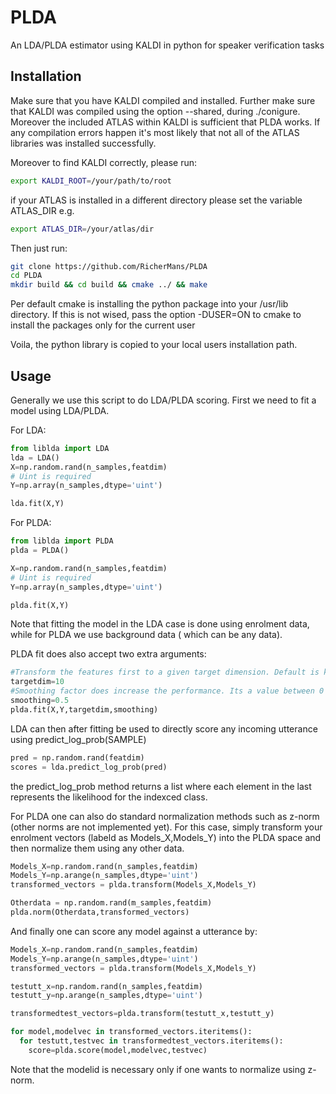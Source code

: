 # PLDA
An LDA/PLDA estimator using KALDI in python for speaker verification tasks

## Installation ##

Make sure that you have KALDI compiled and installed. Further make sure that KALDI was compiled using the option --shared, during ./conigure.
Moreover the included ATLAS within KALDI is sufficient that PLDA works. If any compilation errors happen it's most likely that not all of the ATLAS libraries was installed successfully.

Moreover to find KALDI correctly, please run:

```bash
export KALDI_ROOT=/your/path/to/root
```

if your ATLAS is installed in a different directory please set the variable ATLAS_DIR e.g.

```bash
export ATLAS_DIR=/your/atlas/dir
```

Then just run:
```bash
git clone https://github.com/RicherMans/PLDA
cd PLDA
mkdir build && cd build && cmake ../ && make
```

Per default cmake is installing the python package into your /usr/lib directory. If this is not wised, pass the option -DUSER=ON to cmake to install the packages only for the current user

Voila, the python library is copied to your local users installation path.

## Usage ##

Generally we use this script to do LDA/PLDA scoring. First we need to fit a model using LDA/PLDA.

For LDA:
```python
from liblda import LDA
lda = LDA()
X=np.random.rand(n_samples,featdim)
# Uint is required
Y=np.array(n_samples,dtype='uint')

lda.fit(X,Y)
```

For PLDA:
```python
from liblda import PLDA
plda = PLDA()

X=np.random.rand(n_samples,featdim)
# Uint is required
Y=np.array(n_samples,dtype='uint')

plda.fit(X,Y)
```
Note that fitting the model in the LDA case is done using enrolment data, while for PLDA we use background data ( which can be any data).

PLDA fit does also accept two extra arguments:

```python
#Transform the features first to a given target dimension. Default is keeping the dimension
targetdim=10
#Smoothing factor does increase the performance. Its a value between 0 and 1. Does affect the covariance matrix
smoothing=0.5
plda.fit(X,Y,targetdim,smoothing)
```

LDA can then after fitting be used to directly score any incoming utterance using predict_log_prob(SAMPLE)

```python
pred = np.random.rand(featdim)
scores = lda.predict_log_prob(pred)
```
the predict_log_prob method returns a list where each element in the last represents the likelihood for the indexced class.

For PLDA one can also do standard normalization methods such as z-norm (other norms are not implemented yet). For this case, simply transform your enrolment vectors (labeld as Models_X,Models_Y) into the PLDA space and then normalize them using any other data.

```python
Models_X=np.random.rand(n_samples,featdim)
Models_Y=np.arange(n_samples,dtype='uint')
transformed_vectors = plda.transform(Models_X,Models_Y)

Otherdata = np.random.rand(m_samples,featdim)
plda.norm(Otherdata,transformed_vectors)
```

And finally one can score any model against a utterance by:

```python
Models_X=np.random.rand(n_samples,featdim)
Models_Y=np.arange(n_samples,dtype='uint')
transformed_vectors = plda.transform(Models_X,Models_Y)

testutt_x=np.random.rand(n_samples,featdim)
testutt_y=np.arange(n_samples,dtype='uint')

transformedtest_vectors=plda.transform(testutt_x,testutt_y)

for model,modelvec in transformed_vectors.iteritems():
  for testutt,testvec in transformedtest_vectors.iteritems():
    score=plda.score(model,modelvec,testvec)

```
Note that the modelid is necessary only if one wants to normalize using z-norm.
